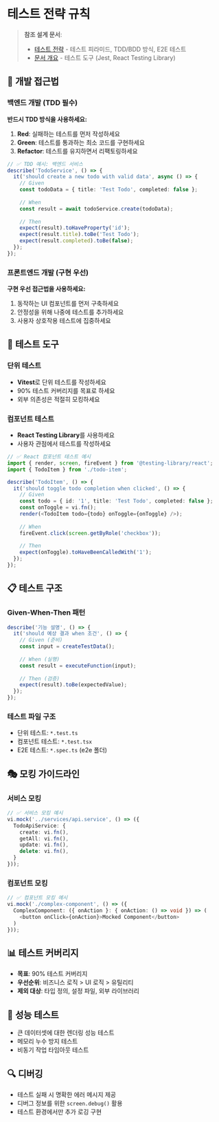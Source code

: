 # 테스트 전략 규칙

> **참조 설계 문서**: 
> - [테스트 전략](../docs/design/10-testing.md) - 테스트 피라미드, TDD/BDD 방식, E2E 테스트
> - [문서 개요](../docs/design/01-overview.md) - 테스트 도구 (Jest, React Testing Library)

## 🎯 개발 접근법

### 백엔드 개발 (TDD 필수)
**반드시 TDD 방식을 사용하세요:**
1. **Red**: 실패하는 테스트를 먼저 작성하세요
2. **Green**: 테스트를 통과하는 최소 코드를 구현하세요
3. **Refactor**: 테스트를 유지하면서 리팩토링하세요

```typescript
// ✅ TDD 예시: 백엔드 서비스
describe('TodoService', () => {
  it('should create a new todo with valid data', async () => {
    // Given
    const todoData = { title: 'Test Todo', completed: false };
    
    // When
    const result = await todoService.create(todoData);
    
    // Then
    expect(result).toHaveProperty('id');
    expect(result.title).toBe('Test Todo');
    expect(result.completed).toBe(false);
  });
});
```

### 프론트엔드 개발 (구현 우선)
**구현 우선 접근법을 사용하세요:**
1. 동작하는 UI 컴포넌트를 먼저 구축하세요
2. 안정성을 위해 나중에 테스트를 추가하세요
3. 사용자 상호작용 테스트에 집중하세요

## 🧪 테스트 도구

### 단위 테스트
- **Vitest**로 단위 테스트를 작성하세요
- 90% 테스트 커버리지를 목표로 하세요
- 외부 의존성은 적절히 모킹하세요

### 컴포넌트 테스트
- **React Testing Library**를 사용하세요
- 사용자 관점에서 테스트를 작성하세요

```typescript
// ✅ React 컴포넌트 테스트 예시
import { render, screen, fireEvent } from '@testing-library/react';
import { TodoItem } from './todo-item';

describe('TodoItem', () => {
  it('should toggle todo completion when clicked', () => {
    // Given
    const todo = { id: '1', title: 'Test Todo', completed: false };
    const onToggle = vi.fn();
    render(<TodoItem todo={todo} onToggle={onToggle} />);
    
    // When
    fireEvent.click(screen.getByRole('checkbox'));
    
    // Then
    expect(onToggle).toHaveBeenCalledWith('1');
  });
});
```

## 📋 테스트 구조

### Given-When-Then 패턴
```typescript
describe('기능 설명', () => {
  it('should 예상 결과 when 조건', () => {
    // Given (준비)
    const input = createTestData();
    
    // When (실행)
    const result = executeFunction(input);
    
    // Then (검증)
    expect(result).toBe(expectedValue);
  });
});
```

### 테스트 파일 구조
- 단위 테스트: `*.test.ts`
- 컴포넌트 테스트: `*.test.tsx`
- E2E 테스트: `*.spec.ts` (e2e 폴더)

## 🎭 모킹 가이드라인

### 서비스 모킹
```typescript
// ✅ 서비스 모킹 예시
vi.mock('../services/api.service', () => ({
  TodoApiService: {
    create: vi.fn(),
    getAll: vi.fn(),
    update: vi.fn(),
    delete: vi.fn(),
  }
}));
```

### 컴포넌트 모킹
```typescript
// ✅ 컴포넌트 모킹 예시
vi.mock('./complex-component', () => ({
  ComplexComponent: ({ onAction }: { onAction: () => void }) => (
    <button onClick={onAction}>Mocked Component</button>
  )
}));
```

## 📊 테스트 커버리지
- **목표**: 90% 테스트 커버리지
- **우선순위**: 비즈니스 로직 > UI 로직 > 유틸리티
- **제외 대상**: 타입 정의, 설정 파일, 외부 라이브러리

## 🚀 성능 테스트
- 큰 데이터셋에 대한 렌더링 성능 테스트
- 메모리 누수 방지 테스트
- 비동기 작업 타임아웃 테스트

## 🔍 디버깅
- 테스트 실패 시 명확한 에러 메시지 제공
- 디버그 정보를 위한 `screen.debug()` 활용
- 테스트 환경에서만 추가 로깅 구현